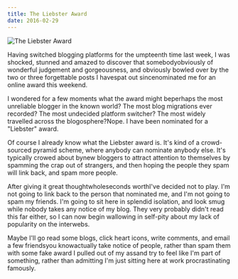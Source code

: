 ```yaml
---
title: The Liebster Award
date: 2016-02-29
---
```


![The Liebster Award](https://source.unsplash.com/X6cChncECA8/1600x900)

Having switched blogging platforms for the umpteenth time last week, I was shocked, stunned and amazed to discover that somebodyobviously of wonderful judgement and gorgeousness, and obviously bowled over by the two or three forgettable posts I havespat out sincenominated me for an online award this weekend.

I wondered for a few moments what the award might beperhaps the most unreliable blogger in the known world? The most blog migrations ever recorded? The most undecided platform switcher? The most widely travelled across the blogosphere?Nope. I have been nominated for a "Liebster" award.

Of course I already know what the Liebster award is. It's kind of a crowd-sourced pyramid scheme, where anybody can nominate anybody else. It's typically crowed about bynew bloggers to attract attention to themselves by spamming the crap out of strangers, and then hoping the people they spam will link back, and spam more people.

After giving it great thoughtwholeseconds worthI've decided not to play. I'm not going to link back to the person that nominated me, and I'm not going to spam my friends. I'm going to sit here in splendid isolation, and look smug while nobody takes any notice of my blog. They very probably didn't read this far either, so I can now begin wallowing in self-pity about my lack of popularity on the interwebs.

Maybe I'll go read some blogs, click heart icons, write comments, and email a few friendsyou knowactually take notice of people, rather than spam them with some fake award I pulled out of my assand try to feel like I'm part of something, rather than admitting I'm just sitting here at work procrastinating famously.